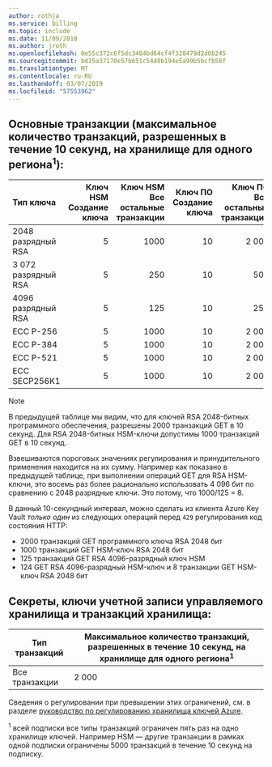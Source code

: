 ```yaml
---
author: rothja
ms.service: billing
ms.topic: include
ms.date: 11/09/2018
ms.author: jroth
ms.openlocfilehash: 0e55c372c6f5dc3484bd64cf4f328479d2d0b245
ms.sourcegitcommit: bd15a37170e57b651c54d8b194e5a99b5bcfb58f
ms.translationtype: MT
ms.contentlocale: ru-RU
ms.lasthandoff: 03/07/2019
ms.locfileid: "57553962"
---
```

## <a name="key-transactions-maximum-transactions-allowed-in-10-seconds-per-vault-per-regionsup1sup"></a>Основные транзакции (максимальное количество транзакций, разрешенных в течение 10 секунд, на хранилище для одного региона<sup>1</sup>):

|Тип ключа|Ключ HSM<br>Создание ключа|Ключ HSM<br>Все остальные транзакции|Ключ ПО<br>Создание ключа|Ключ ПО<br>Все остальные транзакции|
|:---|---:|---:|---:|---:|
|2048 разрядный RSA|5|1000|10|2 000|
|3 072 разрядный RSA|5|250|10|500|
|4096 разрядный RSA|5|125|10|250|
|ECC P-256|5|1000|10|2 000|
|ECC P-384|5|1000|10|2 000|
|ECC P-521|5|1000|10|2 000|
|ECC SECP256K1|5|1000|10|2 000|

> [!NOTE]
> В предыдущей таблице мы видим, что для ключей RSA 2048-битных программного обеспечения, разрешены 2000 транзакций GET в 10 секунд. Для RSA 2048-битных HSM-ключи допустимы 1000 транзакций GET в 10 секунд.
>
> Взвешиваются пороговых значениях регулирования и принудительного применения находится на их сумму. Например как показано в предыдущей таблице, при выполнении операций GET для RSA HSM-ключи, это восемь раз более рационально использовать 4 096 бит по сравнению с 2048 разрядные ключи. Это потому, что 1000/125 = 8.
>
> В данный 10-секундный интервал, можно сделать из клиента Azure Key Vault *только один* из следующих операций перед `429` регулирования код состояния HTTP:
> - 2000 транзакций GET программного ключа RSA 2048 бит
> - 1000 транзакций GET HSM-ключ RSA 2048 бит
> - 125 транзакций GET RSA 4096-разрядный ключ HSM
> - 124 GET RSA 4096-разрядный HSM-ключ и 8 транзакции GET HSM-ключ RSA 2048 бит

## <a name="secrets-managed-storage-account-keys-and-vault-transactions"></a>Секреты, ключи учетной записи управляемого хранилища и транзакций хранилища:
| Тип транзакций | Максимальное количество транзакций, разрешенных в течение 10 секунд, на хранилище для одного региона<sup>1</sup> |
| --- | --- |
| Все транзакции |2 000 |

Сведения о регулировании при превышении этих ограничений, см. в разделе [руководство по регулированию хранилища ключей Azure](../articles/key-vault/key-vault-ovw-throttling.md).

<sup>1</sup> всей подписки все типы транзакций ограничен пять раз на одно хранилище ключей. Например HSM — другие транзакции в рамках одной подписки ограничены 5000 транзакций в течение 10 секунд на подписку.
